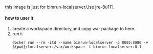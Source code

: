 this image is just for bimrun-localserver.Use jre-8u111.
#### how to user it
1. create a workspace directory,and copy war package to here.
1. run it
    ```
    docker run --rm -itd --name bimrun-localserver -p 8080:8080 -v ${pwd}/localserver:/var/workspace -t bimrun-localserver:0.1
    ```
